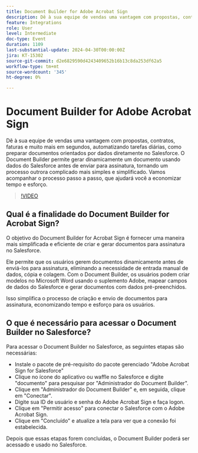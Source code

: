 ```yaml
---
title: Document Builder for Adobe Acrobat Sign
description: Dê à sua equipe de vendas uma vantagem com propostas, contratos, faturas e muito mais em segundos, automatizando tarefas diárias, como preparar documentos orientados por dados diretamente no Salesforce. O Document Builder permite gerar dinamicamente um documento usando dados do Salesforce antes de enviar para assinatura, tornando um processo outrora complicado mais simples e simplificado.
feature: Integrations
role: User
level: Intermediate
doc-type: Event
duration: 1109
last-substantial-update: 2024-04-30T00:00:00Z
jira: KT-15302
source-git-commit: d2e6829590d4243409652b16b13c8da253df62a5
workflow-type: tm+mt
source-wordcount: '345'
ht-degree: 0%

---
```



# Document Builder for Adobe Acrobat Sign

Dê à sua equipe de vendas uma vantagem com propostas, contratos, faturas e muito mais em segundos, automatizando tarefas diárias, como preparar documentos orientados por dados diretamente no Salesforce. O Document Builder permite gerar dinamicamente um documento usando dados do Salesforce antes de enviar para assinatura, tornando um processo outrora complicado mais simples e simplificado. Vamos acompanhar o processo passo a passo, que ajudará você a economizar tempo e esforço.

>[!VIDEO](https://video.tv.adobe.com/v/3428193/?learn=on)

## Qual é a finalidade do Document Builder for Acrobat Sign?

O objetivo do Document Builder for Acrobat Sign é fornecer uma maneira mais simplificada e eficiente de criar e gerar documentos para assinatura no Salesforce.

Ele permite que os usuários gerem documentos dinamicamente antes de enviá-los para assinatura, eliminando a necessidade de entrada manual de dados, cópia e colagem. Com o Document Builder, os usuários podem criar modelos no Microsoft Word usando o suplemento Adobe, mapear campos de dados do Salesforce e gerar documentos com dados pré-preenchidos.

Isso simplifica o processo de criação e envio de documentos para assinatura, economizando tempo e esforço para os usuários.

## O que é necessário para acessar o Document Builder no Salesforce?

Para acessar o Document Builder no Salesforce, as seguintes etapas são necessárias:

* Instale o pacote de pré-requisito do pacote gerenciado &quot;Adobe Acrobat Sign for Salesforce&quot;
* Clique no ícone do aplicativo ou waffle no Salesforce e digite &quot;documento&quot; para pesquisar por &quot;Administrador do Document Builder&quot;.
* Clique em &quot;Administrador do Document Builder&quot; e, em seguida, clique em &quot;Conectar&quot;.
* Digite sua ID de usuário e senha do Adobe Acrobat Sign e faça logon.
* Clique em &quot;Permitir acesso&quot; para conectar o Salesforce com o Adobe Acrobat Sign.
* Clique em &quot;Concluído&quot; e atualize a tela para ver que a conexão foi estabelecida.

Depois que essas etapas forem concluídas, o Document Builder poderá ser acessado e usado no Salesforce.